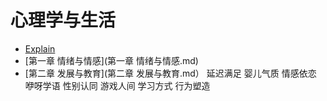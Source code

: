  # 心理学与生活

 - [Explain](README.md)
 - [第一章  情绪与情感](第一章  情绪与情感.md)
 - [第二章 发展与教育](第二章 发展与教育.md）
    延迟满足
    婴儿气质
    情感依恋
    咿呀学语
    性别认同
    游戏人间
    学习方式
    行为塑造
